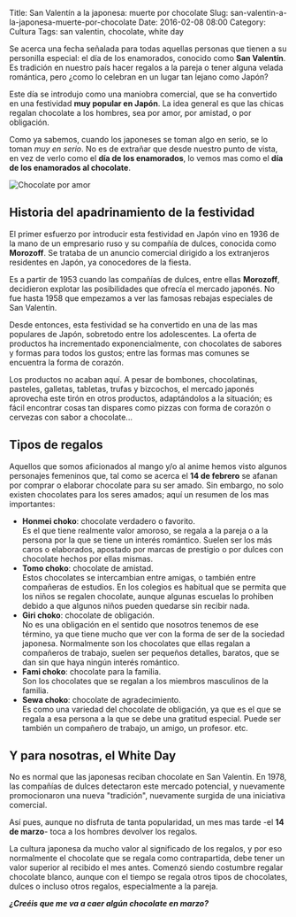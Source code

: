 Title: San Valentín a la japonesa: muerte por chocolate
Slug: san-valentin-a-la-japonesa-muerte-por-chocolate
Date: 2016-02-08 08:00
Category: Cultura
Tags: san valentin, chocolate, white day



Se acerca una fecha señalada para todas aquellas personas que tienen a su personilla especial: el día de los enamorados, conocido como **San Valentín**. Es tradición en nuestro país hacer regalos a la pareja o tener alguna velada romántica, pero ¿como lo celebran en un lugar tan lejano como Japón?

Este día se introdujo como una maniobra comercial, que se ha convertido en una festividad **muy popular en Japón**. La idea general es que las chicas regalan chocolate a los hombres, sea por amor, por amistad, o por obligación.

Como ya sabemos, cuando los japoneses se toman algo en serio, se lo toman *muy en serio*. No es de extrañar que desde nuestro punto de vista, en vez de verlo como el **día de los enamorados**, lo vemos mas como el **día de los enamorados al chocolate**.

![Chocolate por amor]({static}/images/san-valentin-japon.jpg)

## Historia del apadrinamiento de la festividad

El primer esfuerzo por introducir esta festividad en Japón vino en 1936 de la mano de un empresario ruso y su compañía de dulces, conocida como **Morozoff**. Se trataba de un anuncio comercial dirigido a los extranjeros residentes en Japón, ya conocedores de la fiesta.

Es a partir de 1953 cuando las compañías de dulces, entre ellas **Morozoff**, decidieron explotar las posibilidades que ofrecía el mercado japonés. No fue hasta 1958 que empezamos a ver las famosas rebajas especiales de San Valentín.

Desde entonces, esta festividad se ha convertido en una de las mas populares de Japón, sobretodo entre los adolescentes. La oferta de productos ha incrementado exponencialmente, con chocolates de sabores y formas para todos los gustos; entre las formas mas comunes se encuentra la forma de corazón.

Los productos no acaban aquí. A pesar de bombones, chocolatinas, pasteles, galletas, tabletas, trufas y bizcochos, el mercado japonés aprovecha este tirón en otros productos, adaptándolos a la situación; es fácil encontrar cosas tan dispares como pizzas con forma de corazón o cervezas con sabor a chocolate...

## Tipos de regalos

Aquellos que somos aficionados al mango y/o al anime hemos visto algunos personajes femeninos que, tal como se acerca el **14 de febrero** se afanan por comprar o elaborar chocolate para su ser amado. Sin embargo, no solo existen chocolates para los seres amados; aquí un resumen de los mas importantes:

* **Honmei choko**:  chocolate verdadero o favorito.  
Es el que tiene realmente valor amoroso, se regala a la pareja o a la persona por la que se tiene un interés romántico. Suelen ser los más caros o elaborados, apostado por marcas de prestigio o por dulces con chocolate hechos por ellas mismas.
* **Tomo choko**: chocolate de amistad.  
Estos chocolates se intercambian entre amigas, o también entre compañeras de estudios. En los colegios es habitual que se permita que los niños se regalen chocolate, aunque algunas escuelas lo prohiben debido a que algunos niños pueden quedarse sin recibir nada.
* **Giri choko**: chocolate de obligación.  
No es una obligación en el sentido que nosotros tenemos de ese término, ya que tiene mucho que ver con la forma de ser de la sociedad japonesa. Normalmente son los chocolates que ellas regalan a compañeros de trabajo, suelen ser pequeños detalles, baratos, que se dan sin que haya ningún interés romántico.
* **Fami choko**: chocolate para la familia.  
Son los chocolates que se regalan a los miembros masculinos de la familia.
* **Sewa choko**: chocolate de agradecimiento.  
Es como una variedad del chocolate de obligación, ya que es el que se regala a esa persona a la que se debe una gratitud especial. Puede ser también un compañero de trabajo, un amigo, un profesor. etc.

## Y para nosotras, el White Day

No es normal que las japonesas reciban chocolate en San Valentín. En 1978, las compañías de dulces detectaron este mercado potencial, y nuevamente promocionaron una nueva "tradición", nuevamente surgida de una iniciativa comercial.

Así pues, aunque no disfruta de tanta popularidad, un mes mas tarde -el **14 de marzo**- toca a los hombres devolver los regalos.

La cultura japonesa da mucho valor al significado de los regalos, y por eso normalmente el chocolate que se regala como contrapartida, debe tener un valor superior al recibido el mes antes. Comenzó siendo costumbre regalar chocolate blanco, aunque con el tiempo se regala otros tipos de chocolates, dulces o incluso otros regalos, especialmente a la pareja.

***¿Creéis que me va a caer algún chocolate en marzo?***
